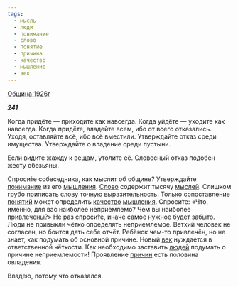 ```yaml
---
tags:
  - мысль
  - люди
  - понимание
  - слово
  - понятие
  - причина
  - качество
  - мышление
  - век
---
```

[Община 1926г](https://127.0.0.1:4002/agni/1926)

___241___

Когда придёте — приходите как навсегда. Когда уйдёте — уходите как навсегда. Когда придёте, владейте всем, ибо от всего отказались. Уходя, оставляйте всё, ибо всё вместили. Утверждайте отказ среди имущества. Утверждайте о владение среди пустыни.    

Если видите жажду к вещам, утолите её. Словесный отказ подобен жесту обезьяны.   

Спроси́те собеседника, как мыслит об общине? Утверждайте [понимание](../../../tags/#понимание) из его [мышления](../../../tags/#мышление). [Слово](../../../tags/#слово) содержит тысячу [мыслей](../../../tags/#мысль). Слишком грубо приписать слову точную выразительность. Только сопоставление [понятий](../../../tags/#понятие) может определить [качество](../../../tags/#качество) [мышления](../../../tags/#мышление). Спроси́те: «Что, именно, для вас наиболее неприемлемо? Чем вы наиболее привлечены?» Не раз спроси́те, иначе самое нужное будет забыто. Люди не привыкли чётко определять неприемлемое. Ветхий человек не согласен, но боится дать себе отчёт. Ребёнок чем-то привлечён, но не знает, как подумать об основной причине. Новый [век](../../../tags/#век) нуждается в ответственной чёткости. Как необходимо заставить [людей](../../../tags/#люди) подумать о причине неприемлемости! Проявление [причин](../../../tags/#причина) есть половина овладения.   

Владею, потому что отказался.   

